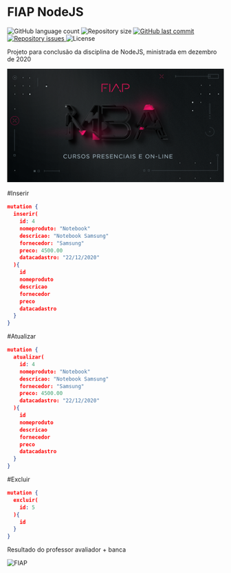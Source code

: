 # FIAP NodeJS
<p align="left">
  <img alt="GitHub language count" src="https://img.shields.io/github/languages/count/Relirk/fiap-nodejs">

  <img alt="Repository size" src="https://img.shields.io/github/repo-size/Relirk/fiap-nodejs">
  
  <a href="https://github.com/Relirk/fiap-nodejs/commits/master">
    <img alt="GitHub last commit" src="https://img.shields.io/github/last-commit/Relirk/fiap-nodejs">
  </a>

  <a href="https://github.com/Relirk/fiap-nodejs/issues">
    <img alt="Repository issues" src="https://img.shields.io/github/issues/Relirk/fiap-nodejs">
  </a>

  <img alt="License" src="https://img.shields.io/badge/license-MIT-brightgreen">
</p>

Projeto para conclusão da disciplina de NodeJS, ministrada em dezembro de 2020

![FIAP](fiap_mba.png)

#Inserir
```json
mutation {
  inserir(
    id: 4
    nomeproduto: "Notebook"
    descricao: "Notebook Samsung"
    fornecedor: "Samsung"
    preco: 4500.00
    datacadastro: "22/12/2020"
  ){
    id
    nomeproduto
    descricao
    fornecedor
    preco
    datacadastro
  }
}
```

#Atualizar
```json
mutation {
  atualizar(
    id: 4
    nomeproduto: "Notebook"
    descricao: "Notebook Samsung"
    fornecedor: "Samsung"
    preco: 4500.00
    datacadastro: "22/12/2020"
  ){
    id
    nomeproduto
    descricao
    fornecedor
    preco
    datacadastro
  }
}
```

#Excluir
```json
mutation {
  excluir(
    id: 5
  ){
    id
  }
}
```

Resultado do professor avaliador + banca

![FIAP]()
